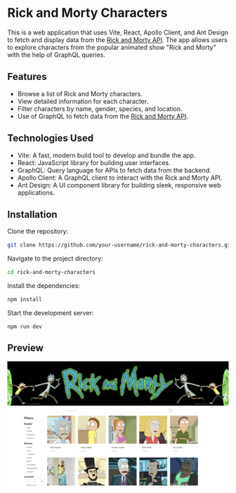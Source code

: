 # Rick and Morty Characters

This is a web application that uses Vite, React, Apollo Client, and Ant Design to fetch and display data from the [Rick and Morty API](https://rickandmortyapi.com/). The app allows users to explore characters from the popular animated show "Rick and Morty" with the help of GraphQL queries.

## Features

- Browse a list of Rick and Morty characters.
- View detailed information for each character.
- Filter characters by name, gender, species, and location.
- Use of GraphQL to fetch data from the [Rick and Morty API](https://rickandmortyapi.com/).

## Technologies Used

- Vite: A fast, modern build tool to develop and bundle the app.
- React: JavaScript library for building user interfaces.
- GraphQL: Query language for APIs to fetch data from the backend.
- Apollo Client: A GraphQL client to interact with the Rick and Morty API.
- Ant Design: A UI component library for building sleek, responsive web applications.

## Installation

Clone the repository:

```bash
git clone https://github.com/your-username/rick-and-morty-characters.git
```

Navigate to the project directory:

```bash
cd rick-and-morty-characters
```

Install the dependencies:

```bash
npm install
```

Start the development  server:

```
npm run dev
```
## Preview
<img title="project preview" alt="project preview" src="/preview.png">
